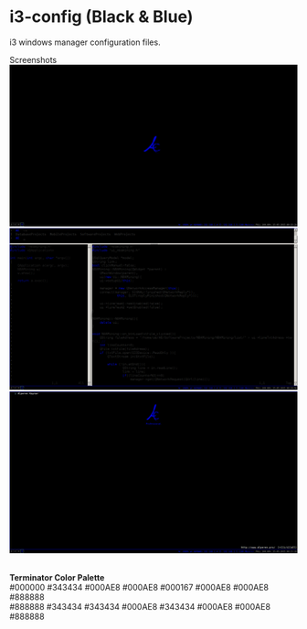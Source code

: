 # i3-config (Black & Blue)
i3 windows manager configuration files.

Screenshots<br>
![My image](https://raw.githubusercontent.com/aekynr/i3-config/master/screenshots/desktop.png)
<br>
![My image](https://raw.githubusercontent.com/aekynr/i3-config/master/screenshots/terminator.png)
<br>
![My image](https://raw.githubusercontent.com/aekynr/i3-config/master/screenshots/dwb.png)
<br><br>

**Terminator Color Palette**<br>
\#000000 #343434 #000AE8 #000AE8 #000167 #000AE8 #000AE8 #888888 <br>
\#888888 #343434 #343434 #000AE8 #343434 #000AE8 #000AE8 #888888


